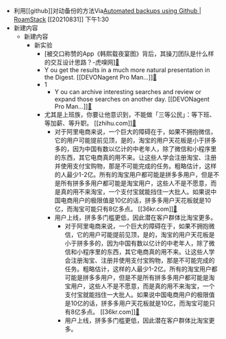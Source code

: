 - 利用[[github]]对动备份的方法Via[Automated backups using Github | RoamStack](https://roamstack.com/kb/io/automated-backups-using-github/) [[20210831]] 下午1:30
- 新建内容
    - 新建内容
        - 新实验
            - [被交口称赞的App《韩熙载夜宴图》背后，其操刀团队是什么样的交互设计思路？-虎嗅网][🔗](https://www.huxiu.com/article/108089.html)
            - Y ou get the results in a much more natural presentation in the Digest. [[DEVONagent Pro Man...]][🔗](https://www.diigo.com/item/pdf/783rf/0jka)
            - 1
                - Y ou can archive interesting searches and review or expand those searches on another day. [[DEVONagent Pro Man...]][🔗](https://www.diigo.com/item/pdf/783rf/0jka)
            - 尤其是上班族，你要让他意识到，不能做「三等公民」：等下班、等加薪、等升职。 [[zhihu.com]][🔗](https://www.zhihu.com/)
                - 对于阿里电商来说，一个巨大的障碍在于，如果不拥抱微信，它的用户可能提前见顶，是的，淘宝的用户天花板是小于拼多多的，因为中国有数以亿计的中老年人，除了微信和小程序里的东西，其它电商真的用不来。让这些人学会注册淘宝、注册并使用支付宝购物，那是不可能完成的任务。粗略估计，这样的人最少1-2亿。所有的淘宝用户都可能是拼多多用户，但是不是所有拼多多用户都可能是淘宝用户，这些人不是不愿意，而是真的用不来淘宝，一个支付宝就能挡住一大批人。如果说中国电商用户的极限值是10亿的话，拼多多用户天花板就是10亿，而淘宝可能只有8亿多点。 [[36kr.com]][🔗](https://36kr.com/p/1103457306462724)
                - 用户上线，拼多多门槛更低，因此潜在客户群体比淘宝更多。
                    - 对于阿里电商来说，一个巨大的障碍在于，如果不拥抱微信，它的用户可能提前见顶，是的，淘宝的用户天花板是小于拼多多的，因为中国有数以亿计的中老年人，除了微信和小程序里的东西，其它电商真的用不来。让这些人学会注册淘宝、注册并使用支付宝购物，那是不可能完成的任务。粗略估计，这样的人最少1-2亿。所有的淘宝用户都可能是拼多多用户，但是不是所有拼多多用户都可能是淘宝用户，这些人不是不愿意，而是真的用不来淘宝，一个支付宝就能挡住一大批人。如果说中国电商用户的极限值是10亿的话，拼多多用户天花板就是10亿，而淘宝可能只有8亿多点。 [[36kr.com]][🔗](https://36kr.com/p/1103457306462724)
                    - 用户上线，拼多多门槛更低，因此潜在客户群体比淘宝更多。
